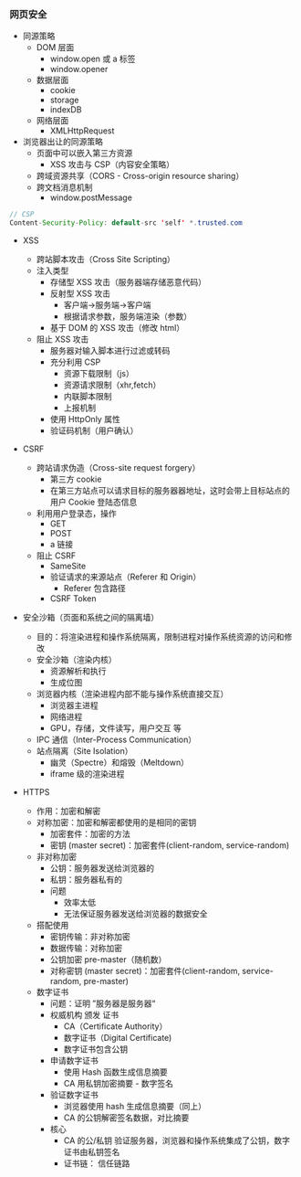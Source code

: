 ### 网页安全

- 同源策略
  - DOM 层面
    - window.open 或 a 标签
    - window.opener
  - 数据层面
    - cookie
    - storage
    - indexDB
  - 网络层面
    - XMLHttpRequest
- 浏览器出让的同源策略
  - 页面中可以嵌入第三方资源
    - XSS 攻击与 CSP（内容安全策略）
  - 跨域资源共享（CORS - Cross-origin resource sharing）
  - 跨文档消息机制
    - window.postMessage

```java
// CSP
Content-Security-Policy: default-src 'self' *.trusted.com
```

- XSS

  - 跨站脚本攻击（Cross Site Scripting）
  - 注入类型
    - 存储型 XSS 攻击（服务器端存储恶意代码）
    - 反射型 XSS 攻击
      - 客户端->服务端->客户端
      - 根据请求参数，服务端渲染（参数）
    - 基于 DOM 的 XSS 攻击（修改 html）
  - 阻止 XSS 攻击
    - 服务器对输入脚本进行过滤或转码
    - 充分利用 CSP
      - 资源下载限制（js）
      - 资源请求限制（xhr,fetch）
      - 内联脚本限制
      - 上报机制
    - 使用 HttpOnly 属性
    - 验证码机制（用户确认）

- CSRF

  - 跨站请求伪造（Cross-site request forgery）
    - 第三方 cookie
    - 在第三方站点可以请求目标的服务器器地址，这时会带上目标站点的用户 Cookie 登陆态信息
  - 利用用户登录态，操作
    - GET
    - POST
    - a 链接
  - 阻止 CSRF
    - SameSite
    - 验证请求的来源站点（Referer 和 Origin）
      - Referer 包含路径
    - CSRF Token

- 安全沙箱（页面和系统之间的隔离墙）

  - 目的：将渲染进程和操作系统隔离，限制进程对操作系统资源的访问和修改
  - 安全沙箱（渲染内核）
    - 资源解析和执行
    - 生成位图
  - 浏览器内核（渲染进程内部不能与操作系统直接交互）
    - 浏览器主进程
    - 网络进程
    - GPU，存储，文件读写，用户交互 等
  - IPC 通信（Inter-Process Communication）
  - 站点隔离（Site Isolation）
    - 幽灵（Spectre）和熔毁（Meltdown）
    - iframe 级的渲染进程

- HTTPS
  - 作用：加密和解密
  - 对称加密：加密和解密都使用的是相同的密钥
    - 加密套件：加密的方法
    - 密钥 (master secret)：加密套件(client-random, service-random)
  - 非对称加密
    - 公钥：服务器发送给浏览器的
    - 私钥：服务器私有的
    - 问题
      - 效率太低
      - 无法保证服务器发送给浏览器的数据安全
  - 搭配使用
    - 密钥传输：非对称加密
    - 数据传输：对称加密
    - 公钥加密 pre-master（随机数）
    - 对称密钥 (master secret)：加密套件(client-random, service-random, pre-master)
  - 数字证书
    - 问题：证明 ”服务器是服务器“
    - 权威机构 颁发 证书
      - CA（Certificate Authority）
      - 数字证书（Digital Certificate)
      - 数字证书包含公钥
    - 申请数字证书
      - 使用 Hash 函数生成信息摘要
      - CA 用私钥加密摘要 - 数字签名
    - 验证数字证书
      - 浏览器使用 hash 生成信息摘要（同上）
      - CA 的公钥解密签名数据，对比摘要
    - 核心
      - CA 的公/私钥 验证服务器，浏览器和操作系统集成了公钥，数字证书由私钥签名
      - 证书链： 信任链路
